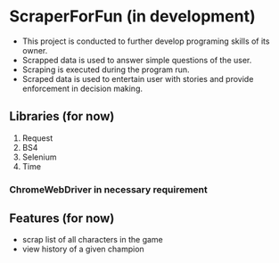# ScraperForFun (in development)
* This project is conducted to further develop programing skills of its owner. 
* Scrapped data is used to answer simple questions of the user. 
* Scraping is executed during the program run.
* Scraped data is used to entertain user with stories and provide enforcement in decision making.

## Libraries (for now)
1. Request
2. BS4
3. Selenium
4. Time

### ChromeWebDriver in necessary requirement

## Features (for now)
* scrap list of all characters in the game
* view history of a given champion
